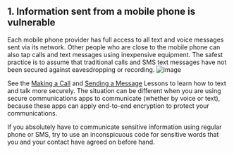 [Title]: # (Information sent)
[Order]: # (1)

## 1. Information sent from a mobile phone is vulnerable

Each mobile phone provider has full access to all text and voice messages sent via its network. Other people who are close to the mobile phone can also tap calls and text messages using inexpensive equipment. The safest practice is to assume that traditional calls and SMS text messages have not been secured against eavesdropping or recording.
![image](mobile2.png)

See the [Making a Call](umbrella://lesson/making-a-call) and [Sending a Message](umbrella://lesson/sending-a-message) Lessons to learn how to text and talk more securely. The situation can be different when you are using secure communications apps to communicate (whether by voice or text), because these apps can apply end-to-end encryption to protect your communications.

If you absolutely have to communicate sensitive information using regular phone or SMS, try to use an inconspicuous code for sensitive words that you and your contact have agreed on before hand.